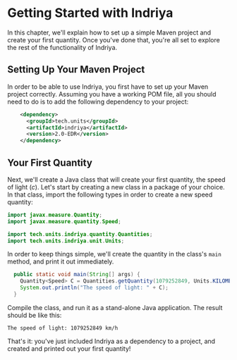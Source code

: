 # Getting Started with Indriya

In this chapter, we'll explain how to set up a simple Maven project and create your first quantity. Once you've done that, you're all set to explore the rest of the functionality of Indriya.

## Setting Up Your Maven Project

In order to be able to use Indriya, you first have to set up your Maven project correctly. Assuming you have a working POM file, all you should need to do is to add the following dependency to your project:

```xml
    <dependency>
      <groupId>tech.units</groupId>
      <artifactId>indriya</artifactId>
      <version>2.0-EDR</version>
    </dependency>
```

## Your First Quantity

Next, we'll create a Java class that will create your first quantity, the speed of light (*c*). Let's start by creating a new class in a package of your choice. In that class, import the following types in order to create a new speed quantity:

```java
import javax.measure.Quantity;
import javax.measure.quantity.Speed;

import tech.units.indriya.quantity.Quantities;
import tech.units.indriya.unit.Units;
```

In order to keep things simple, we'll create the quantity in the class's `main` method, and print it out immediately.

```java
  public static void main(String[] args) {
    Quantity<Speed> C = Quantities.getQuantity(1079252849, Units.KILOMETRE_PER_HOUR);
    System.out.println("The speed of light: " + C);
  }
```

Compile the class, and run it as a stand-alone Java application. The result should be like this:

```
The speed of light: 1079252849 km/h
```

That's it: you've just included Indriya as a dependency to a project, and created and printed out your first quantity!

